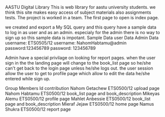 AASTU Digital Library
This is web library for aastu university students.
we think this site makes easy access of subject materials also assignments tests.
The project is worked in a team.
The first page to open is index page.

we created and export a My SQL query and this query have a sample data to log in as user and as an admin. especialy for the admin there is no way to sign up so this sample data is impotant.
Sample Data
user Data                     Admin Data
username: ETS0505/12          username: NahomHabtamu@admin
password:123456789            password: 123456789

Admin have a special privilage on looking for report pages.
when the user sign in the the landing page will change to the book_list page so he/she can't get back to the login page unless he/she logs out.
the user session allow the user to get to profile page which allow to edit the data he/she entered while sign up.

Group Members     Id            contribution
Nahom Getachew    ETS0500/12    upload page
Nahom Habtamu     ETS0500/12    book_list page and book_description
Mikeyas Alemu     ETS0500/12    profile page
Mahlet Anbessie   ETS0500/12    book_list page and book_description 
Mieraf Jejaw      ETS0500/12    home page 
Namus Shukra      ETS0500/12    report page
